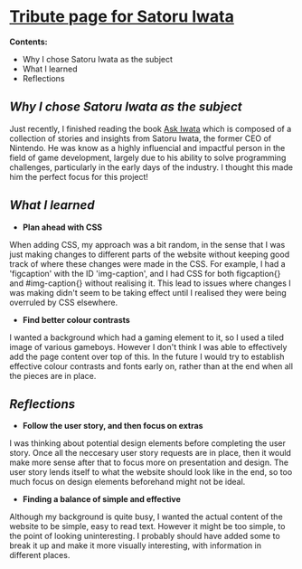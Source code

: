 [<h1>Tribute page for Satoru Iwata</h1>](https://ajp64.github.io)


**Contents:**

* Why I chose Satoru Iwata as the subject
* What I learned
* Reflections

*<h2>Why I chose Satoru Iwata as the subject</h2>*
Just recently, I finished reading the book [Ask Iwata](http://www.goodreads.com/en/book/show/54736620-ask-iwata) which is composed of a collection of stories
and insights from Satoru Iwata, the former CEO of Nintendo. He was know as a highly influencial and impactful person in the field of game development, largely due
to his ability to solve programming challenges, particularly in the early days of the industry. I thought this made him the perfect focus for this project!


*<h2>What I learned</h2>*
* **Plan ahead with CSS**

When adding CSS, my approach was a bit random, in the sense that I was just making changes to different parts of the website without keeping good track of 
where these changes were made in the CSS. For example, I had a 'figcaption' with the ID 'img-caption', and I had CSS for both figcaption{} and #img-caption{} without 
realising it. This lead to issues where changes I was making didn't seem to be taking effect until I realised they were being overruled by CSS elsewhere.

* **Find better colour contrasts**

I wanted a background which had a gaming element to it, so I used a tiled image of various gameboys. However I don't think I was able to effectively add the page content 
over top of this. In the future I would try to establish effective colour contrasts and fonts early on, rather than at the end when all the pieces are in place.

*<h2>Reflections</h2>*
* **Follow the user story, and then focus on extras**

I was thinking about potential design elements before completing the user story. Once all the neccesary user story requests are in place, then it would make more sense
after that to focus more on presentation and design. The user story lends itself to what the website should look like in the end, so too much focus on design elements beforehand
might not be ideal.

* **Finding a balance of simple and effective**

Although my background is quite busy, I wanted the actual content of the website to be simple, easy to read text. However it might be too simple, to the point of looking uninteresting.
I probably should have added some <asides> to break it up and make it more visually interesting, with information in different places. 







